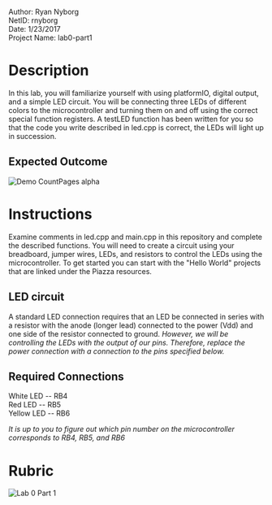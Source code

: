 Author: Ryan Nyborg<br>
NetID: rnyborg<br>
Date: 1/23/2017<br>
Project Name: lab0-part1

# Description
In this lab, you will familiarize yourself with using platformIO, digital output, and a simple LED circuit. You will be connecting three LEDs of different colors to the microcontroller and turning them on and off using the correct special function registers. A testLED function has been written for you so that the code you write described in led.cpp is correct, the LEDs will light up in succession.

## Expected Outcome
![Demo CountPages alpha](https://storage.googleapis.com/ece-gitlab/lab0p0.gif)

# Instructions
Examine comments in led.cpp and main.cpp in this repository and complete the described functions. You will need to create a circuit using your breadboard, jumper wires, LEDs, and resistors to control the LEDs using the microcontroller. To get started you can start with the "Hello World" projects that are linked under the Piazza resources.

## LED circuit
A standard LED connection requires that an LED be connected in series with a resistor with the anode (longer lead) connected to the power (Vdd) and one side of the resistor connected to ground. *However, we will be controlling the LEDs with the output of our pins. Therefore, replace the power connection with a connection to the pins specified below.*

## Required Connections
White LED 	-- 	RB4 <br>
Red LED		--	RB5 <br>
Yellow LED	--	RB6

*It is up to you to figure out which pin number on the microcontroller corresponds to RB4, RB5, and RB6*

# Rubric
![Lab 0 Part 1](https://storage.googleapis.com/ece-gitlab/lab0p0)
